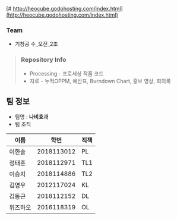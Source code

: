 ﻿[# http://heocube.godohosting.com/index.html](http://heocube.godohosting.com/index.html)

### Team
* 기창공 수_오전_2조

> ### Repository Info
>+ Processing - 프로세싱 작품 코드
>+ 자료 - 누적OPPM, 예산표, Burndown Chart, 홍보 영상, 회의록

## 팀 정보
* 팀명 : __나비효과__
* 팀 조직

|이름|학번|직책|
|---|---|---|
|이한솔|2018113012|PL|
|정태훈|2018112971|TL1|
|이승지|2018114886|TL2|
|김영우|2012117024|KL|
|김동근|2018112152|DL|
|위즈하오|2016118319|OL|

